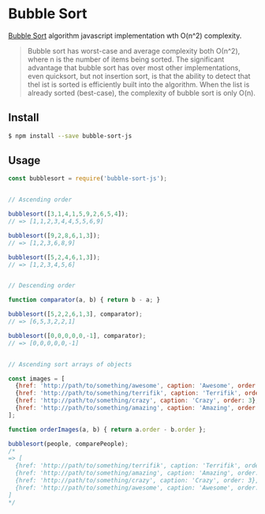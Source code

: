 # Bubble Sort

[Bubble Sort](http://en.wikipedia.org/wiki/Bubble_sort) algorithm javascript implementation wth O(n^2) complexity.

> Bubble sort has worst-case and average complexity both О(n^2), where n is the number of items being sorted. The significant advantage that bubble sort has over most other implementations, even quicksort, but not insertion sort, is that the ability to detect that thel ist is sorted is efficiently built into the algorithm. When the list is already sorted (best-case), the complexity of bubble sort is only O(n).

## Install

```sh
$ npm install --save bubble-sort-js
```

## Usage

```js
const bubblesort = require('bubble-sort-js');


// Ascending order

bubblesort([3,1,4,1,5,9,2,6,5,4]);
// => [1,1,2,3,4,4,5,5,6,9]

bubblesort([9,2,8,6,1,3]);
// => [1,2,3,6,8,9]

bubblesort([5,2,4,6,1,3]);
// => [1,2,3,4,5,6]


// Descending order

function comparator(a, b) { return b - a; }

bubblesort([5,2,2,6,1,3], comparator);
// => [6,5,3,2,2,1]

bubblesort([0,0,0,0,0,-1], comparator);
// => [0,0,0,0,0,-1]


// Ascending sort arrays of objects

const images = [
  {href: 'http://path/to/something/awesome', caption: 'Awesome', order: 4},
  {href: 'http://path/to/something/terrifik', caption: 'Terrifik', order: 1},
  {href: 'http://path/to/something/crazy', caption: 'Crazy', order: 3},
  {href: 'http://path/to/something/amazing', caption: 'Amazing', order: 2}
];

function orderImages(a, b) { return a.order - b.order };

bubblesort(people, comparePeople);
/*
=> [
  {href: 'http://path/to/something/terrifik', caption: 'Terrifik', order: 1},
  {href: 'http://path/to/something/amazing', caption: 'Amazing', order: 2},
  {href: 'http://path/to/something/crazy', caption: 'Crazy', order: 3},
  {href: 'http://path/to/something/awesome', caption: 'Awesome', order: 4}
]
*/
```
